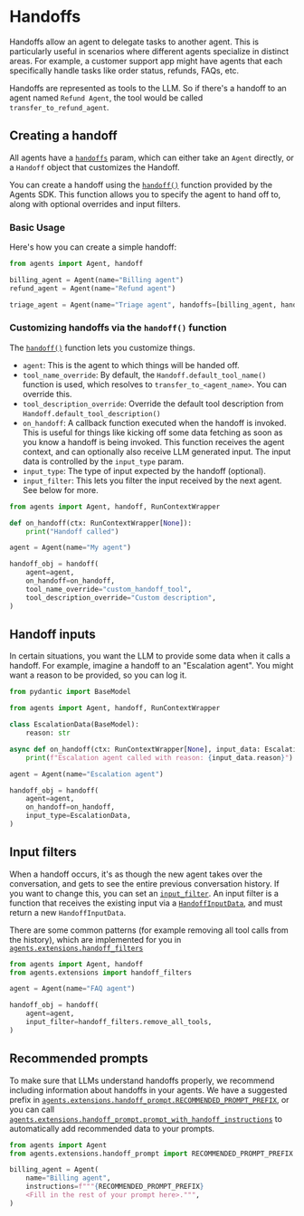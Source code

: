 # Handoffs

Handoffs allow an agent to delegate tasks to another agent. This is particularly useful in scenarios where different agents specialize in distinct areas. For example, a customer support app might have agents that each specifically handle tasks like order status, refunds, FAQs, etc.

Handoffs are represented as tools to the LLM. So if there's a handoff to an agent named `Refund Agent`, the tool would be called `transfer_to_refund_agent`.

## Creating a handoff

All agents have a [`handoffs`](https://openai.github.io/openai-agents-python/ref/agent/#agents.agent.Agent.handoffs "handoffs            class-attribute       instance-attribute   ") param, which can either take an `Agent` directly, or a `Handoff` object that customizes the Handoff.

You can create a handoff using the [`handoff()`](https://openai.github.io/openai-agents-python/ref/handoffs/#agents.handoffs.handoff "handoff") function provided by the Agents SDK. This function allows you to specify the agent to hand off to, along with optional overrides and input filters.

### Basic Usage

Here's how you can create a simple handoff:

```python
from agents import Agent, handoff

billing_agent = Agent(name="Billing agent")
refund_agent = Agent(name="Refund agent")

triage_agent = Agent(name="Triage agent", handoffs=[billing_agent, handoff(refund_agent)])
```

### Customizing handoffs via the `handoff()` function

The [`handoff()`](https://openai.github.io/openai-agents-python/ref/handoffs/#agents.handoffs.handoff "handoff") function lets you customize things.

- `agent`: This is the agent to which things will be handed off.
- `tool_name_override`: By default, the `Handoff.default_tool_name()` function is used, which resolves to `transfer_to_<agent_name>`. You can override this.
- `tool_description_override`: Override the default tool description from `Handoff.default_tool_description()`
- `on_handoff`: A callback function executed when the handoff is invoked. This is useful for things like kicking off some data fetching as soon as you know a handoff is being invoked. This function receives the agent context, and can optionally also receive LLM generated input. The input data is controlled by the `input_type` param.
- `input_type`: The type of input expected by the handoff (optional).
- `input_filter`: This lets you filter the input received by the next agent. See below for more.

```python
from agents import Agent, handoff, RunContextWrapper

def on_handoff(ctx: RunContextWrapper[None]):
    print("Handoff called")

agent = Agent(name="My agent")

handoff_obj = handoff(
    agent=agent,
    on_handoff=on_handoff,
    tool_name_override="custom_handoff_tool",
    tool_description_override="Custom description",
)
```

## Handoff inputs

In certain situations, you want the LLM to provide some data when it calls a handoff. For example, imagine a handoff to an "Escalation agent". You might want a reason to be provided, so you can log it.

```python
from pydantic import BaseModel

from agents import Agent, handoff, RunContextWrapper

class EscalationData(BaseModel):
    reason: str

async def on_handoff(ctx: RunContextWrapper[None], input_data: EscalationData):
    print(f"Escalation agent called with reason: {input_data.reason}")

agent = Agent(name="Escalation agent")

handoff_obj = handoff(
    agent=agent,
    on_handoff=on_handoff,
    input_type=EscalationData,
)
```

## Input filters

When a handoff occurs, it's as though the new agent takes over the conversation, and gets to see the entire previous conversation history. If you want to change this, you can set an [`input_filter`](https://openai.github.io/openai-agents-python/ref/handoffs/#agents.handoffs.Handoff.input_filter "input_filter            class-attribute       instance-attribute   "). An input filter is a function that receives the existing input via a [`HandoffInputData`](https://openai.github.io/openai-agents-python/ref/handoffs/#agents.handoffs.HandoffInputData "HandoffInputData            dataclass   "), and must return a new `HandoffInputData`.

There are some common patterns (for example removing all tool calls from the history), which are implemented for you in [`agents.extensions.handoff_filters`](https://openai.github.io/openai-agents-python/ref/extensions/handoff_filters/#agents.extensions.handoff_filters)

```python
from agents import Agent, handoff
from agents.extensions import handoff_filters

agent = Agent(name="FAQ agent")

handoff_obj = handoff(
    agent=agent,
    input_filter=handoff_filters.remove_all_tools,
)
```

## Recommended prompts

To make sure that LLMs understand handoffs properly, we recommend including information about handoffs in your agents. We have a suggested prefix in [`agents.extensions.handoff_prompt.RECOMMENDED_PROMPT_PREFIX`](https://openai.github.io/openai-agents-python/ref/extensions/handoff_prompt/#agents.extensions.handoff_prompt.RECOMMENDED_PROMPT_PREFIX "RECOMMENDED_PROMPT_PREFIX            module-attribute   "), or you can call [`agents.extensions.handoff_prompt.prompt_with_handoff_instructions`](https://openai.github.io/openai-agents-python/ref/extensions/handoff_prompt/#agents.extensions.handoff_prompt.prompt_with_handoff_instructions "prompt_with_handoff_instructions") to automatically add recommended data to your prompts.

```python
from agents import Agent
from agents.extensions.handoff_prompt import RECOMMENDED_PROMPT_PREFIX

billing_agent = Agent(
    name="Billing agent",
    instructions=f"""{RECOMMENDED_PROMPT_PREFIX}
    <Fill in the rest of your prompt here>.""",
)

